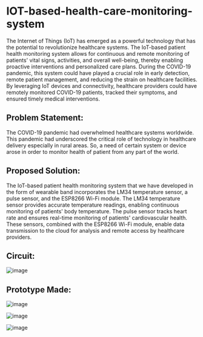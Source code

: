 # IOT-based-health-care-monitoring-system

The Internet of Things (IoT) has emerged as a powerful technology that has the potential to revolutionize healthcare systems. The IoT-based patient health monitoring system allows for continuous and remote monitoring of patients' vital signs, activities, and overall well-being, thereby enabling proactive interventions and personalized care plans. During the COVID-19 pandemic, this system could have played a crucial role in early detection, remote patient management, and reducing the strain on healthcare facilities. By leveraging IoT devices and connectivity, healthcare providers could have remotely monitored COVID-19 patients, tracked their symptoms, and ensured timely medical interventions. 

## Problem Statement:
The COVID-19 pandemic had overwhelmed healthcare systems worldwide. This pandemic had underscored the critical role of technology in healthcare delivery especially in rural areas. So, a need of certain system or device arose in order to monitor health of patient from any part of the world.

## Proposed Solution:
The IoT-based patient health monitoring system that we have developed in the form of wearable band incorporates the LM34 temperature sensor, a pulse sensor, and the ESP8266 Wi-Fi module. The LM34 temperature sensor provides accurate temperature readings, enabling continuous monitoring of patients' body temperature. The pulse sensor tracks heart rate and ensures real-time monitoring of patients' cardiovascular health. These sensors, combined with the ESP8266 Wi-Fi module, enable data transmission to the cloud for analysis and remote access by healthcare providers.

## Circuit:
![image](https://github.com/Anas-120/IOT-based-health-care-monitoring-system/assets/101489139/252240a2-825d-44ba-af1b-58843edd170e)

## Prototype Made:
![image](https://github.com/Anas-120/IOT-based-health-care-monitoring-system/assets/101489139/e0d20979-b3d2-4b67-85fa-5b603ca9b46f)


![image](https://github.com/Anas-120/IOT-based-health-care-monitoring-system/assets/101489139/55098bc6-5667-457f-82cd-1c35c458d6ac)


![image](https://github.com/Anas-120/IOT-based-health-care-monitoring-system/assets/101489139/3d347ceb-2b36-4e84-83b9-cf65aa88f927)
